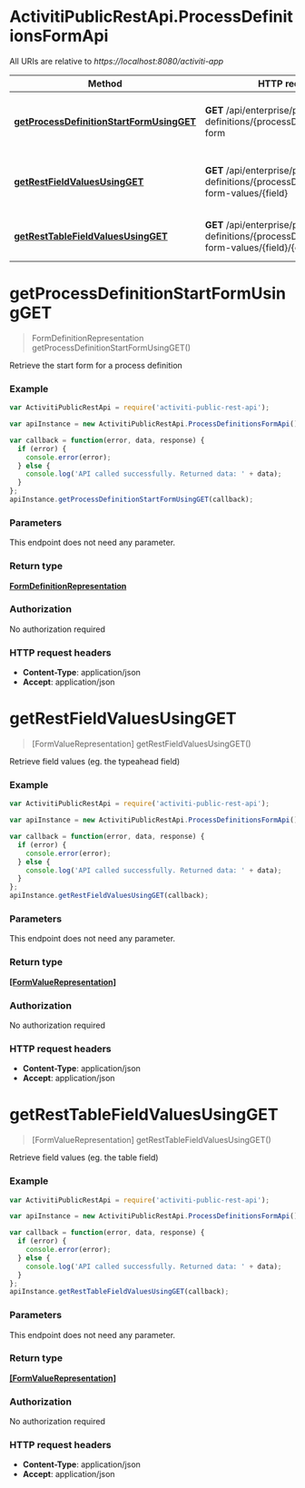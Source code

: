 # ActivitiPublicRestApi.ProcessDefinitionsFormApi

All URIs are relative to *https://localhost:8080/activiti-app*

Method | HTTP request | Description
------------- | ------------- | -------------
[**getProcessDefinitionStartFormUsingGET**](ProcessDefinitionsFormApi.md#getProcessDefinitionStartFormUsingGET) | **GET** /api/enterprise/process-definitions/{processDefinitionId}/start-form | Retrieve the start form for a process definition
[**getRestFieldValuesUsingGET**](ProcessDefinitionsFormApi.md#getRestFieldValuesUsingGET) | **GET** /api/enterprise/process-definitions/{processDefinitionId}/start-form-values/{field} | Retrieve field values (eg. the typeahead field)
[**getRestTableFieldValuesUsingGET**](ProcessDefinitionsFormApi.md#getRestTableFieldValuesUsingGET) | **GET** /api/enterprise/process-definitions/{processDefinitionId}/start-form-values/{field}/{column} | Retrieve field values (eg. the table field)


<a name="getProcessDefinitionStartFormUsingGET"></a>
# **getProcessDefinitionStartFormUsingGET**
> FormDefinitionRepresentation getProcessDefinitionStartFormUsingGET()

Retrieve the start form for a process definition

### Example
```javascript
var ActivitiPublicRestApi = require('activiti-public-rest-api');

var apiInstance = new ActivitiPublicRestApi.ProcessDefinitionsFormApi();

var callback = function(error, data, response) {
  if (error) {
    console.error(error);
  } else {
    console.log('API called successfully. Returned data: ' + data);
  }
};
apiInstance.getProcessDefinitionStartFormUsingGET(callback);
```

### Parameters
This endpoint does not need any parameter.

### Return type

[**FormDefinitionRepresentation**](FormDefinitionRepresentation.md)

### Authorization

No authorization required

### HTTP request headers

 - **Content-Type**: application/json
 - **Accept**: application/json

<a name="getRestFieldValuesUsingGET"></a>
# **getRestFieldValuesUsingGET**
> [FormValueRepresentation] getRestFieldValuesUsingGET()

Retrieve field values (eg. the typeahead field)

### Example
```javascript
var ActivitiPublicRestApi = require('activiti-public-rest-api');

var apiInstance = new ActivitiPublicRestApi.ProcessDefinitionsFormApi();

var callback = function(error, data, response) {
  if (error) {
    console.error(error);
  } else {
    console.log('API called successfully. Returned data: ' + data);
  }
};
apiInstance.getRestFieldValuesUsingGET(callback);
```

### Parameters
This endpoint does not need any parameter.

### Return type

[**[FormValueRepresentation]**](FormValueRepresentation.md)

### Authorization

No authorization required

### HTTP request headers

 - **Content-Type**: application/json
 - **Accept**: application/json

<a name="getRestTableFieldValuesUsingGET"></a>
# **getRestTableFieldValuesUsingGET**
> [FormValueRepresentation] getRestTableFieldValuesUsingGET()

Retrieve field values (eg. the table field)

### Example
```javascript
var ActivitiPublicRestApi = require('activiti-public-rest-api');

var apiInstance = new ActivitiPublicRestApi.ProcessDefinitionsFormApi();

var callback = function(error, data, response) {
  if (error) {
    console.error(error);
  } else {
    console.log('API called successfully. Returned data: ' + data);
  }
};
apiInstance.getRestTableFieldValuesUsingGET(callback);
```

### Parameters
This endpoint does not need any parameter.

### Return type

[**[FormValueRepresentation]**](FormValueRepresentation.md)

### Authorization

No authorization required

### HTTP request headers

 - **Content-Type**: application/json
 - **Accept**: application/json

